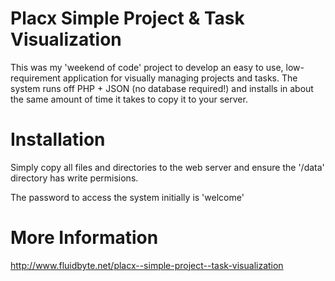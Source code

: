Placx Simple Project & Task Visualization
=========================================

This was my 'weekend of code' project to develop an easy to use, 
low-requirement application for visually managing projects and tasks. 
The system runs off PHP + JSON (no database required!) and installs 
in about the same amount of time it takes to copy it to your server.

Installation
============

Simply copy all files and directories to the web server and ensure the
'/data' directory has write permisions.

The password to access the system initially is 'welcome'

More Information
================

http://www.fluidbyte.net/placx--simple-project--task-visualization